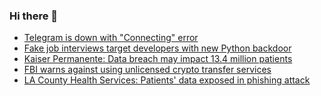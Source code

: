 ### Hi there 👋

<!--START_SECTION:feed-->
* [Telegram is down with "Connecting" error](https://www.bleepingcomputer.com/news/technology/telegram-is-down-with-connecting-error/)
* [Fake job interviews target developers with new Python backdoor](https://www.bleepingcomputer.com/news/security/fake-job-interviews-target-developers-with-new-python-backdoor/)
* [Kaiser Permanente: Data breach may impact 13.4 million patients](https://www.bleepingcomputer.com/news/security/kaiser-permanente-data-breach-may-impact-134-million-patients/)
* [FBI warns against using unlicensed crypto transfer services](https://www.bleepingcomputer.com/news/security/fbi-warns-against-using-unlicensed-crypto-transfer-services/)
* [LA County Health Services: Patients' data exposed in phishing attack ](https://www.bleepingcomputer.com/news/security/la-county-health-services-thousands-of-patients-data-exposed-in-email-breach/)
<!--END_SECTION:feed-->

<!--
**frankenk/frankenk** is a ✨ _special_ ✨ repository because its `README.md` (this file) appears on your GitHub profile.

Here are some ideas to get you started:

- 🔭 I’m currently working on ...
- 🌱 I’m currently learning ...
- 👯 I’m looking to collaborate on ...
- 🤔 I’m looking for help with ...
- 💬 Ask me about ...
- 📫 How to reach me: ...
- 😄 Pronouns: ...
- ⚡ Fun fact: ...
-->



